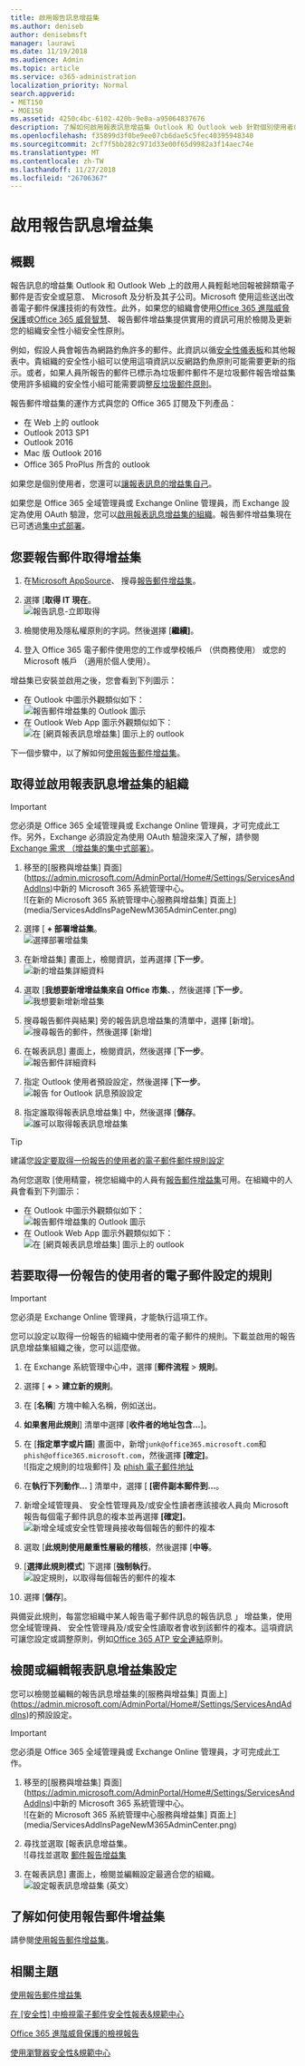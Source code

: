 ```yaml
---
title: 啟用報告訊息增益集
ms.author: deniseb
author: denisebmsft
manager: laurawi
ms.date: 11/19/2018
ms.audience: Admin
ms.topic: article
ms.service: o365-administration
localization_priority: Normal
search.appverid:
- MET150
- MOE150
ms.assetid: 4250c4bc-6102-420b-9e0a-a95064837676
description: 了解如何啟用報表訊息增益集 Outlook 和 Outlook web 針對個別使用者或整個組織。
ms.openlocfilehash: f35899d3f0be9ee07cb6dae5c5fec40395948340
ms.sourcegitcommit: 2cf7f5bb282c971d33e00f65d9982a3f14aec74e
ms.translationtype: MT
ms.contentlocale: zh-TW
ms.lasthandoff: 11/27/2018
ms.locfileid: "26706367"
---
```

# <a name="enable-the-report-message-add-in"></a>啟用報告訊息增益集

## <a name="overview"></a>概觀

報告訊息的增益集 Outlook 和 Outlook Web 上的啟用人員輕鬆地回報被歸類電子郵件是否安全或惡意、 Microsoft 及分析及其子公司。Microsoft 使用這些送出改善電子郵件保護技術的有效性。此外，如果您的組織會使用[Office 365 進階威脅保護](office-365-atp.md)或[Office 365 威脅智慧](office-365-ti.md)、 報告郵件增益集提供實用的資訊可用於檢閱及更新您的組織安全性小組安全性原則。 

例如，假設人員會報告為網路釣魚許多的郵件。此資訊以循[安全性儀表板](security-dashboard.md)和其他報表中。貴組織的安全性小組可以使用這項資訊以反網路釣魚原則可能需要更新的指示。或者，如果人員所報告的郵件已標示為垃圾郵件郵件不是垃圾郵件報告增益集使用許多組織的安全性小組可能需要調整[反垃圾郵件原則](configure-the-anti-spam-policies.md)。 

報告郵件增益集的運作方式與您的 Office 365 訂閱及下列產品：
 - 在 Web 上的 outlook
 - Outlook 2013 SP1
 - Outlook 2016
 - Mac 版 Outlook 2016
 - Office 365 ProPlus 所含的 outlook
  
如果您是個別使用者，您還可以[讓報表訊息的增益集自己](#get-the-report-message-add-in-for-yourself)。 
  
如果您是 Office 365 全域管理員或 Exchange Online 管理員，而 Exchange 設定為使用 OAuth 驗證，您可以[啟用報表訊息增益集的組織](#get-and-enable-the-report-message-add-in-for-your-organization)。報告郵件增益集現在已可透過[集中式部署](https://docs.microsoft.com/office365/admin/manage/centralized-deployment-of-add-ins)。
    
## <a name="get-the-report-message-add-in-for-yourself"></a>您要報告郵件取得增益集

1. 在[Microsoft AppSource](https://appsource.microsoft.com/marketplace/apps)、 搜尋[報告郵件增益集](https://appsource.microsoft.com/product/office/wa104381180)。
    
2. 選擇 [**取得 IT 現在**。<br/>![報告訊息-立即取得](media/ReportMessageGETITNOW.png)<br/> 
    
3. 檢閱使用及隱私權原則的字詞。然後選擇 [**繼續]**。 
    
4. 登入 Office 365 電子郵件使用您的工作或學校帳戶 （供商務使用） 或您的 Microsoft 帳戶 （適用於個人使用）。
    
增益集已安裝並啟用之後，您會看到下列圖示： 

- 在 Outlook 中圖示外觀類似如下： <br/> ![報告郵件增益集的 Outlook 圖示](media/OutlookReportMessageIcon.png)<br/>
- 在 Outlook Web App 圖示外觀類似如下：<br/>![在 [網頁報表訊息增益集] 圖示上的 outlook](media/d9326d0b-1769-4bc2-ae58-51f0ebc69a17.png)<br/>

下一個步驟中，以了解如何[使用報告郵件增益集](https://support.office.com/article/b5caa9f1-cdf3-4443-af8c-ff724ea719d2)。
  
## <a name="get-and-enable-the-report-message-add-in-for-your-organization"></a>取得並啟用報表訊息增益集的組織

> [!IMPORTANT]
> 您必須是 Office 365 全域管理員或 Exchange Online 管理員，才可完成此工作。另外，Exchange 必須設定為使用 OAuth 驗證來深入了解，請參閱[Exchange 需求 （增益集的集中式部署）](https://docs.microsoft.com/office365/admin/manage/centralized-deployment-of-add-ins&view=o365-worldwide#exchange-requirements)。 

1. 移至的[服務與增益集] 頁面](https://admin.microsoft.com/AdminPortal/Home#/Settings/ServicesAndAddIns)中新的 Microsoft 365 系統管理中心。<br/>![在新的 Microsoft 365 系統管理中心服務與增益集] 頁面上](media/ServicesAddInsPageNewM365AdminCenter.png)<br/> 
    
2. 選擇 [ **+ 部署增益集**。<br/>![選擇部署增益集](media/ServicesAddIns-ChooseDeployAddIn.png)<br/> 
    
3. 在新增益集] 畫面上，檢閱資訊，並再選擇 [**下一步**。<br/>![新的增益集詳細資料](media/NewAddInScreen1.png)<br/>
    
4. 選取 [**我想要新增增益集來自 Office 市集**、，然後選擇 [**下一步**。<br/>![我想要新增新增益集](media/NewAddInScreen2.png)<br/> 
    
5. 搜尋報告郵件與結果] 旁的報告訊息增益集的清單中，選擇 [新增]。<br/>![搜尋報告的郵件，然後選擇 [新增]](media/NewAddInScreen3.png)<br/>
    
6. 在報表訊息] 畫面上，檢閱資訊，然後選擇 [**下一步**。<br/>![報告郵件詳細資料](media/ReportMessageAdd-InNewScreen4.png)<br/>

7. 指定 Outlook 使用者預設設定，然後選擇 [**下一步**。<br/>![報告 for Outlook 訊息預設設定](media/ReportMessageOptionsScreen5.png)<br/>

8. 指定誰取得報表訊息增益集] 中，然後選擇 [**儲存**。 <br/>![誰可以取得報表訊息增益集](media/ReportMessageOptionsScreen6.png)<br/>

> [!TIP]
> 建議您[設定要取得一份報告的使用者的電子郵件郵件規則設定](#set-up-a-rule-to-get-a-copy-of-email-messages-reported-by-your-users)

為何您選取 [使用精靈，視您組織中的人員有[報告郵件增益集](https://support.office.com/article/b5caa9f1-cdf3-4443-af8c-ff724ea719d2)可用。在組織中的人員會看到下列圖示： 

- 在 Outlook 中圖示外觀類似如下： <br/> ![報告郵件增益集的 Outlook 圖示](media/OutlookReportMessageIcon.png)<br/>
- 在 Outlook Web App 圖示外觀類似如下：<br/>![在 [網頁報表訊息增益集] 圖示上的 outlook](media/d9326d0b-1769-4bc2-ae58-51f0ebc69a17.png)<br/>

## <a name="set-up-a-rule-to-get-a-copy-of-email-messages-reported-by-your-users"></a>若要取得一份報告的使用者的電子郵件設定的規則

> [!IMPORTANT]
> 您必須是 Exchange Online 管理員，才能執行這項工作。
  
您可以設定以取得一份報告的組織中使用者的電子郵件的規則。下載並啟用的報告訊息增益集組織之後，您可以這麼做。
  
1. 在 Exchange 系統管理中心中，選擇 [**郵件流程** \> **規則**。 
    
2. 選擇 [ **+** \> **建立新的規則**。 
    
3. 在 [**名稱**] 方塊中輸入名稱，例如送出。
    
4. **如果套用此規則**] 清單中選擇 [**收件者的地址包含...**]。 
    
5. 在 [**指定單字或片語**] 畫面中，新增`junk@office365.microsoft.com`和`phish@office365.microsoft.com`，然後選擇 **[確定]**。<br/>![指定之規則的垃圾郵件] 及 [phish 電子郵件地址](media/018c1833-f336-4333-a45c-f2e8b75cd698.png)<br/>
  
6. 在**執行下列動作...** ] 清單中，選擇 [ **[密件副本郵件到...**。 
    
7. 新增全域管理員、 安全性管理員及/或安全性讀者應該接收人員向 Microsoft 報告每個電子郵件訊息的複本並再選擇 **[確定]**。<br/>![新增全域或安全性管理員接收每個報告的郵件的複本](media/a91ab9d1-66f2-4a2e-9dc1-f9f81a2298ad.png)<br/>
  
8. 選取 [**此規則使用嚴重性層級的稽核**，然後選擇 [**中等**。 
    
9. [**選擇此規則模式**] 下選擇 [**強制執行**。<br/>![設定規則，以取得每個報告的郵件的複本](media/f1cd95ce-e40d-4a8a-8f48-893469eba691.png)<br/>
  
10. 選擇 [**儲存**]。 
    
與備妥此規則，每當您組織中某人報告電子郵件訊息的報告訊息 」 增益集，使用您全域管理員、 安全性管理員及/或安全性讀取者會收到該郵件的複本。這項資訊可讓您設定或調整原則，例如[Office 365 ATP 安全連結](atp-safe-links.md)原則。 

## <a name="review-or-edit-settings-for-the-report-message-add-in"></a>檢閱或編輯報表訊息增益集設定

您可以檢閱並編輯的報告訊息增益集的[服務與增益集] 頁面上](https://admin.microsoft.com/AdminPortal/Home#/Settings/ServicesAndAddIns)的預設設定。 

> [!IMPORTANT]
> 您必須是 Office 365 全域管理員或 Exchange Online 管理員，才可完成此工作。
    
1. 移至的[服務與增益集] 頁面](https://admin.microsoft.com/AdminPortal/Home#/Settings/ServicesAndAddIns)中新的 Microsoft 365 系統管理中心。<br/>![在新的 Microsoft 365 系統管理中心服務與增益集] 頁面上](media/ServicesAddInsPageNewM365AdminCenter.png)<br/>

2. 尋找並選取 [報表訊息增益集。<br/>![尋找並選取 [郵件報告增益集](media/FindReportMessageAddIn.png)<br/> 
    
3. 在報表訊息] 畫面上，檢閱並編輯設定最適合您的組織。<br/>![設定報表訊息增益集 (英文）](media/EditReportMessageAddIn.png)<br/> 

## <a name="learn-how-to-use-the-report-message-add-in"></a>了解如何使用報告郵件增益集

請參閱[使用報告郵件增益集](https://support.office.com/article/b5caa9f1-cdf3-4443-af8c-ff724ea719d2)。
  
## <a name="related-topics"></a>相關主題

[使用報告郵件增益集](https://support.office.com/article/b5caa9f1-cdf3-4443-af8c-ff724ea719d2)
  
[在 [安全性] 中檢視電子郵件安全性報表&amp;規範中心](view-email-security-reports.md)

[Office 365 進階威脅保護的檢視報告](view-reports-for-atp.md)

[使用瀏覽器安全性&amp;規範中心](use-explorer-in-security-and-compliance.md)
  

